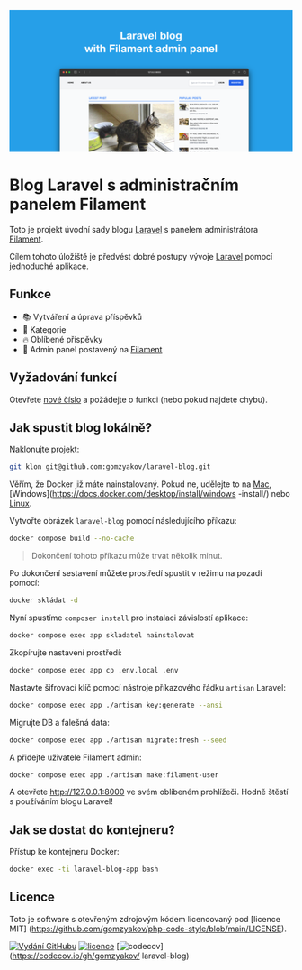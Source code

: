 ![Blog Laravel s panelem správce Filament](./docs/social-preview-en.png)

# Blog Laravel s administračním panelem Filament

Toto je projekt úvodní sady blogu [Laravel](https://laravel.com) s panelem administrátora [Filament](https://filamentphp.com).

Cílem tohoto úložiště je předvést dobré postupy vývoje [Laravel](https://laravel.com) pomocí jednoduché aplikace.

## Funkce

- 📚 Vytváření a úprava příspěvků
- 🥑 Kategorie
- :fire: Oblíbené příspěvky
- :hatched_chick: Admin panel postavený na [Filament](https://filamentphp.com)

## Vyžadování funkcí

Otevřete [nové číslo](https://github.com/gomzyakov/laravel-blog/issues/new) a požádejte o funkci (nebo pokud najdete chybu).

## Jak spustit blog lokálně?

Naklonujte projekt:

``` bash
git klon git@github.com:gomzyakov/laravel-blog.git
```

Věřím, že Docker již máte nainstalovaný. Pokud ne, udělejte to na [Mac](https://docs.docker.com/desktop/install/mac-install/), [Windows](https://docs.docker.com/desktop/install/windows -install/) nebo [Linux](https://docs.docker.com/desktop/install/linux-install/).

Vytvořte obrázek `laravel-blog` pomocí následujícího příkazu:

``` bash
docker compose build --no-cache
```

>Dokončení tohoto příkazu může trvat několik minut.

Po dokončení sestavení můžete prostředí spustit v režimu na pozadí pomocí:

``` bash
docker skládat -d
```

Nyní spustíme `composer install` pro instalaci závislostí aplikace:

``` bash
docker compose exec app skladatel nainstalovat
```

Zkopírujte nastavení prostředí:

``` bash
docker compose exec app cp .env.local .env
```

Nastavte šifrovací klíč pomocí nástroje příkazového řádku `artisan` Laravel:

``` bash
docker compose exec app ./artisan key:generate --ansi
```

Migrujte DB a falešná data:

``` bash
docker compose exec app ./artisan migrate:fresh --seed
```

A přidejte uživatele Filament admin:

``` bash
docker compose exec app ./artisan make:filament-user
```

A otevřete http://127.0.0.1:8000 ve svém oblíbeném prohlížeči. Hodně štěstí s používáním blogu Laravel!

## Jak se dostat do kontejneru?

Přístup ke kontejneru Docker:

``` bash
docker exec -ti laravel-blog-app bash
```

## Licence

Toto je software s otevřeným zdrojovým kódem licencovaný pod [licence MIT] (https://github.com/gomzyakov/php-code-style/blob/main/LICENSE).


[![Vydání GitHubu](https://img.shields.io/github/release/gomzyakov/laravel-blog.svg)](https://github.com/gomzyakov/laravel-blog/releases/latest)
[![licence](https://img.shields.io/badge/License-MIT-green.svg)](https://github.com/gomzyakov/laravel-blog/blob/development/LICENSE)
[![codecov](https://codecov.io/gh/gomzyakov/laravel-blog/branch/main/graph/badge.svg?token=4CYTVMVUYV)](https://codecov.io/gh/gomzyakov/ laravel-blog)